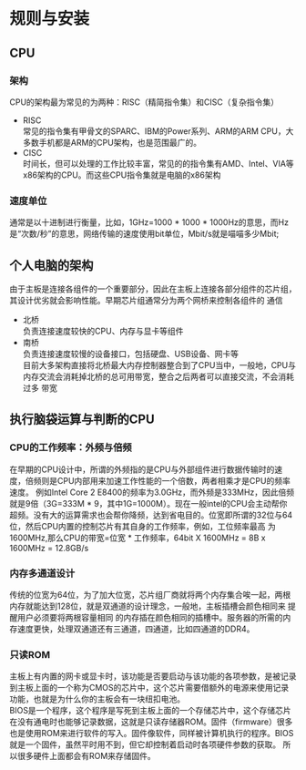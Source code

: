 # 规则与安装
## CPU
### 架构
CPU的架构最为常见的为两种：RISC（精简指令集）和CISC（复杂指令集）
* RISC  
  常见的指令集有甲骨文的SPARC、IBM的Power系列、ARM的ARM CPU，大多数手机都是ARM的CPU架构，也是范围最广的。
* CISC  
  时间长，但可以处理的工作比较丰富，常见的的指令集有AMD、Intel、VIA等x86架构的CPU。而这些CPU指令集就是电脑的x86架构
### 速度单位
通常是以十进制进行衡量，比如，1GHz=1000 * 1000 * 1000Hz的意思，而Hz是“次数/秒”的意思，网络传输的速度使用bit单位，Mbit/s就是喵喵多少Mbit;
## 个人电脑的架构
由于主板是连接各组件的一个重要部分，因此在主板上连接各部分组件的芯片组，其设计优劣就会影响性能。早期芯片组通常分为两个网桥来控制各组件的
通信  
* 北桥  
  负责连接速度较快的CPU、内存与显卡等组件  
* 南桥  
  负责连接速度较慢的设备接口，包括硬盘、USB设备、网卡等  
目前大多架构直接将北桥最大内存控制器整合到了CPU当中，一般地，CPU与内存交流会消耗掉北桥的总可用带宽，整合之后两者可以直接交流，不会消耗过多
带宽
## 执行脑袋运算与判断的CPU
### CPU的工作频率：外频与倍频
在早期的CPU设计中，所谓的外频指的是CPU与外部组件进行数据传输时的速度，倍频则是CPU内部用来加速工作性能的一个倍数，两者相乘才是CPU的频率速度。
例如Intel Core 2 E8400的频率为3.0GHz，而外频是333MHz，因此倍频就是9倍（3G=333M * 9，其中1G=1000M）。现在一般intel的CPU会主动帮你
超频。没有大的运算需求也会帮你降频，达到省电目的。位宽即所谓的32位与64位，然后CPU内置的控制芯片有其自身的工作频率，例如，工位频率最高
为1600MHz,那么CPU的带宽=位宽 * 工作频率，64bit X 1600MHz = 8B x 1600MHz = 12.8GB/s
### 内存多通道设计
传统的位宽为64位，为了加大位宽，芯片组厂商就将两个内存集合唉一起，两根内存就能达到128位，就是双通道的设计理念，一般地，主板插槽会颜色相同来
提醒用户必须要将两根容量相同 的内存插在颜色相同的插槽中。服务器的所需的内存速度更快，处理双通道还有三通道，四通道，比如四通道的DDR4。
### 只读ROM
主板上有内置的网卡或显卡时，该功能是否要启动与该功能的各项参数，是被记录到主板上面的一个称为CMOS的芯片中，这个芯片需要借额外的电源来使用记录
功能，也就是为什么你的主板会有一块纽扣电池。  
BIOS是一个程序，这个程序是写死到主板上面的一个存储芯片中，这个存储芯片在没有通电时也能够记录数据，这就是只读存储器ROM。固件（firmware）很多
也是使用ROM来进行软件的写入。固件像软件，同样被计算机执行的程序。BIOS就是一个固件，虽然平时用不到，但它却控制着启动时各项硬件参数的获取。
所以很多硬件上面都会有ROM来存储固件。  

